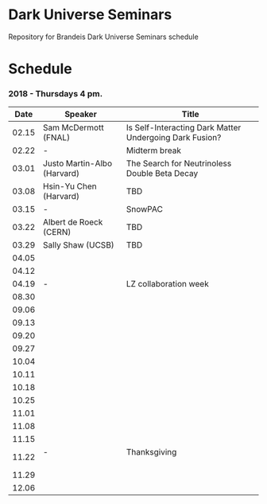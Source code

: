 # Dark Universe Seminars
 Repository for Brandeis Dark Universe Seminars schedule 

# Schedule

### 2018 - Thursdays 4 pm.
| Date  | Speaker                                            | Title                                                      |
|-------|----------------------------------------------------|----------------------------------------------------------- | 
| 02.15 | Sam McDermott (FNAL)                               | Is Self-Interacting Dark Matter Undergoing Dark Fusion?    |
| 02.22 | -                                                  | Midterm break                                              |
| 03.01 | Justo Martin-Albo (Harvard)                        | The Search for Neutrinoless Double Beta Decay              |
| 03.08 | Hsin-Yu Chen (Harvard)                             | TBD                                                        |
| 03.15 | -                                                  | SnowPAC                                                    |
| 03.22 | Albert de Roeck (CERN)                             | TBD                                                        |
| 03.29 | Sally Shaw (UCSB)                                  | TBD                                                        |
| 04.05 |                                                    |                                                            |
| 04.12 |                                                    |                                                            |
| 04.19 | -                                                  | LZ collaboration week                                      |
| 08.30 |                                                    |                                                            |
| 09.06 |                                                    |                                                            |
| 09.13 |                                                    |                                                            |
| 09.20 |                                                    |                                                            |
| 09.27 |                                                    |                                                            |
| 10.04 |                                                    |                                                            |
| 10.11 |                                                    |                                                            |
| 10.18 |                                                    |                                                            |
| 10.25 |                                                    |                                                            |
| 11.01 |                                                    |                                                            |
| 11.08 |                                                    |                                                            |
| 11.15 |                                                    |                                                            |
| 11.22 | -                                                  | Thanksgiving                                               |
| 11.29 |                                                    |                                                            |
| 12.06 |                                                    |                                                            |
